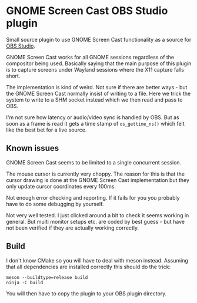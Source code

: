 # GNOME Screen Cast OBS Studio plugin

Small source plugin to use GNOME Screen Cast functionality as a source for [OBS
Studio][1].

GNOME Screen Cast works for all GNOME sessions regardless of the compositor
being used. Basically saying that the main purpose of this plugin is to capture
screens under Wayland sessions where the X11 capture falls short.

The implementation is kind of weird. Not sure if there are better ways - but the
GNOME Screen Cast normally insist of writing to a file. Here we trick the system
to write to a SHM socket instead which we then read and pass to OBS.

I'm not sure how latency or audio/video sync is handled by OBS. But as soon as
a frame is read it gets a time stamp of `os_gettime_ns()` which felt like the
best bet for a live source.

[1]: https://obsproject.com/

## Known issues

GNOME Screen Cast seems to be limited to a single concurrent session.

The mouse cursor is currently very choppy. The reason for this is that the
cursor drawing is done at the GNOME Screen Cast implementation but they only
update cursor coordinates every 100ms.

Not enough error checking and reporting. If it fails for you you probably have
to do some debugging by yourself.

Not very well tested. I just clicked around a bit to check it seems working in
general. But multi monitor setups etc. are coded by best guess - but have not
been verified if they are actually working correctly.

## Build

I don't know CMake so you will have to deal with meson instead. Assuming that
all dependencies are installed correctly this should do the trick:

```
meson --buildtype=release build
ninja -C build
```

You will then have to copy the plugin to your OBS plugin directory.
